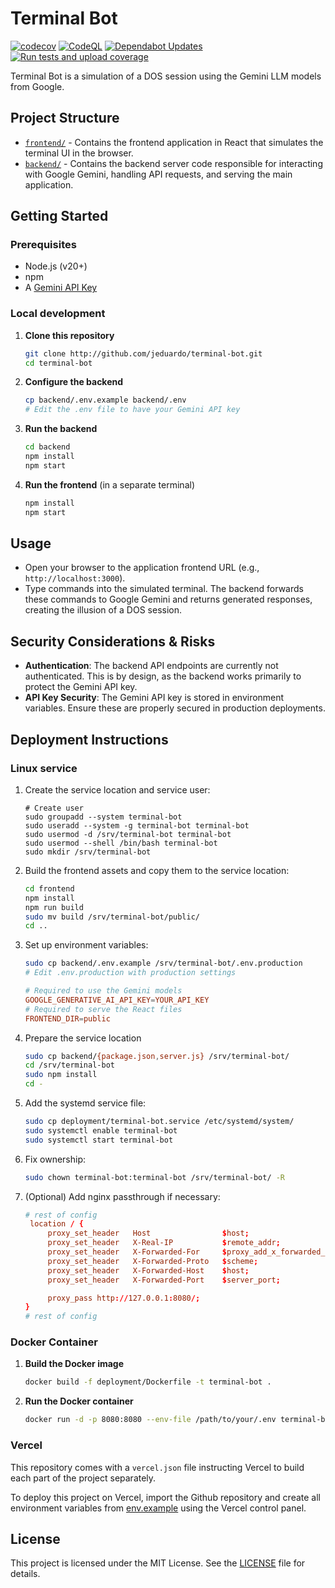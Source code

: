 # Terminal Bot

[![codecov](https://codecov.io/gh/jeduardo/terminal-bot/graph/badge.svg?token=5L0A8MZCBW)](https://codecov.io/gh/jeduardo/terminal-bot) [![CodeQL](https://github.com/jeduardo/terminal-bot/actions/workflows/github-code-scanning/codeql/badge.svg)](https://github.com/jeduardo/terminal-bot/actions/workflows/github-code-scanning/codeql) [![Dependabot Updates](https://github.com/jeduardo/terminal-bot/actions/workflows/dependabot/dependabot-updates/badge.svg)](https://github.com/jeduardo/terminal-bot/actions/workflows/dependabot/dependabot-updates) [![Run tests and upload coverage](https://github.com/jeduardo/terminal-bot/actions/workflows/test-coverage.yml/badge.svg)](https://github.com/jeduardo/terminal-bot/actions/workflows/test-coverage.yml)

Terminal Bot is a simulation of a DOS session using the Gemini LLM models from Google.

## Project Structure

- [`frontend/`](frontend/README.md) - Contains the frontend application in React that simulates the terminal UI in the browser.
- [`backend/`](backend/README.md) - Contains the backend server code responsible for interacting with Google Gemini, handling API requests, and serving the main application.

## Getting Started

### Prerequisites

- Node.js (v20+)
- npm
- A [Gemini API Key](https://aistudio.google.com/app/apikey)

### Local development

1. **Clone this repository**

   ```bash
   git clone http://github.com/jeduardo/terminal-bot.git
   cd terminal-bot
   ```

2. **Configure the backend**

   ```bash
   cp backend/.env.example backend/.env
   # Edit the .env file to have your Gemini API key
   ```

3. **Run the backend**

   ```bash
   cd backend
   npm install
   npm start
   ```

4. **Run the frontend** (in a separate terminal)
   ```bash
   npm install
   npm start
   ```

## Usage

- Open your browser to the application frontend URL (e.g., `http://localhost:3000`).
- Type commands into the simulated terminal. The backend forwards these commands to Google Gemini and returns generated responses, creating the illusion of a DOS session.

## Security Considerations & Risks

- **Authentication**: The backend API endpoints are currently not authenticated. This is by design, as the backend works primarily to protect the Gemini API key.
- **API Key Security**: The Gemini API key is stored in environment variables. Ensure these are properly secured in production deployments.

## Deployment Instructions

### Linux service

1. Create the service location and service user:

   ```shell
   # Create user
   sudo groupadd --system terminal-bot
   sudo useradd --system -g terminal-bot terminal-bot
   sudo usermod -d /srv/terminal-bot terminal-bot
   sudo usermod --shell /bin/bash terminal-bot
   sudo mkdir /srv/terminal-bot
   ```

2. Build the frontend assets and copy them to the service location:

   ```bash
   cd frontend
   npm install
   npm run build
   sudo mv build /srv/terminal-bot/public/
   cd ..
   ```

3. Set up environment variables:

   ```bash
   sudo cp backend/.env.example /srv/terminal-bot/.env.production
   # Edit .env.production with production settings
   ```

   ```conf
   # Required to use the Gemini models
   GOOGLE_GENERATIVE_AI_API_KEY=YOUR_API_KEY
   # Required to serve the React files
   FRONTEND_DIR=public
   ```

4. Prepare the service location

   ```bash
   sudo cp backend/{package.json,server.js} /srv/terminal-bot/
   cd /srv/terminal-bot
   sudo npm install
   cd -
   ```

5. Add the systemd service file:

   ```bash
   sudo cp deployment/terminal-bot.service /etc/systemd/system/
   sudo systemctl enable terminal-bot
   sudo systemctl start terminal-bot
   ```

6. Fix ownership:

   ```bash
   sudo chown terminal-bot:terminal-bot /srv/terminal-bot/ -R
   ```

7. (Optional) Add nginx passthrough if necessary:

   ```conf
   # rest of config
    location / {
        proxy_set_header   Host                $host;
        proxy_set_header   X-Real-IP           $remote_addr;
        proxy_set_header   X-Forwarded-For     $proxy_add_x_forwarded_for;
        proxy_set_header   X-Forwarded-Proto   $scheme;
        proxy_set_header   X-Forwarded-Host    $host;
        proxy_set_header   X-Forwarded-Port    $server_port;

        proxy_pass http://127.0.0.1:8080/;
   }
   # rest of config

   ```

### Docker Container

1. **Build the Docker image**

   ```bash
   docker build -f deployment/Dockerfile -t terminal-bot .
   ```

2. **Run the Docker container**
   ```bash
   docker run -d -p 8080:8080 --env-file /path/to/your/.env terminal-bot
   ```

### Vercel

This repository comes with a `vercel.json` file instructing Vercel to build each part of the project separately.

To deploy this project on Vercel, import the Github repository and create all environment variables from [env.example](backend/env.example) using the Vercel control panel.

## License

This project is licensed under the MIT License. See the [LICENSE](LICENSE) file for details.
